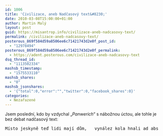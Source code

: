 ```yaml
---
id: 1006
title: 'Civilizace, aneb Nadčasový text&#8230;'
date: 2010-03-08T15:00:00+01:00
author: Martin Malý
layout: post
guid: https://misantrop.info/civilizace-aneb-nadcasovy-text/
permalink: /civilizace-aneb-nadcasovy-text/
posterous_869f584d59a8506ee6c71421743d2e0f_post_id:
  - "12978494"
posterous_869f584d59a8506ee6c71421743d2e0f_permalink:
  - https://adent.posterous.com/civilizace-aneb-nadcasovy-text
dsq_thread_id:
  - "1113502334"
mashsb_timestamp:
  - "1575533110"
mashsb_shares:
  - "0"
mashsb_jsonshares:
  - '{"total":0,"error":"","twitter":0,"facebook_shares":0}'
categories:
  - Nezařazené
---
```

Jsem posledn&iacute;, kdo by vzdychal &#8222;_Panwerich_&#8220; s n&aacute;božnou &uacute;ctou, ale tohle je bez debat nadčasov&yacute; text:

<div class="CodeRay">
  <div class="code">
    <pre>Místo jeskyně teď lidi mají dům,   vynález kola hnali ad absurdum.   Zapomněli, že kola patřej k vozům,   všude jsou kolečka a nikde rozum.   Koleček ze zlata je čím dále víc,   jenže ta kolečka už neplatěj nic.   Civilizace není legrace,   To je moc koleček a vůbec žádná práce.   My už nejsme lidi,   my jsme jenom partaje,   žádnej z nás nevidí,   v čem ta chyba je.   Nikdo neví kudy na to,   jeden volá: Zrušte zlato,   tamten po něm hází bláto,   ten ví, kolik tenhle krade.   Staří volaj´: Zkroťte mladé.   Ten to řeší čistou rasou.   Stát brečí nad prázdnou kasou.   Kdo prý šetří, ten má za tři,   Slovani jsou všichni bratři.   Národ volá: Chceme práci!   Továrny se nevyplácí, v dolech se nefárá.   A v takové situaci zazní fanfára: že přišel   Spásonosný osel, už se věří oslovi,   jen když nás ten osel hlučně osloví.</pre>
  </div>
</div>